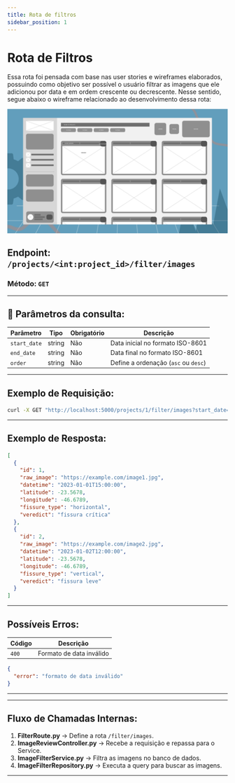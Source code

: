 ```yaml
---
title: Rota de filtros
sidebar_position: 1
---
```


# Rota de Filtros

Essa rota foi pensada com base nas user stories e wireframes elaborados, possuindo como objetivo ser possível o usuário filtrar as imagens que ele adicionou por data e em ordem crescente ou decrescente. Nesse sentido, segue abaixo o wireframe relacionado ao desenvolvimento dessa rota:


![Wireframe da tela revisão de imagens](../../../static/img/wireframe_tela_review.png)



## **Endpoint:** `/projects/<int:project_id>/filter/images`

### **Método:** `GET`

---

## 🔹 **Parâmetros da consulta:**

| Parâmetro   | Tipo    | Obrigatório | Descrição                                |
|--------------|---------|-------------|----------------------------------------|
| `start_date` | string  | Não         | Data inicial no formato ISO-8601        |
| `end_date`   | string  | Não         | Data final no formato ISO-8601          |
| `order`      | string  | Não         | Define a ordenação (`asc` ou `desc`)    |

---

## **Exemplo de Requisição:**

```bash
curl -X GET "http://localhost:5000/projects/1/filter/images?start_date=2023-01-01&end_date=2023-01-31&order=desc"
```

---

##  **Exemplo de Resposta:**

```json
[
  {
    "id": 1,
    "raw_image": "https://example.com/image1.jpg",
    "datetime": "2023-01-01T15:00:00",
    "latitude": -23.5678,
    "longitude": -46.6789,
    "fissure_type": "horizontal",
    "veredict": "fissura crítica"
  },
  {
    "id": 2,
    "raw_image": "https://example.com/image2.jpg",
    "datetime": "2023-01-02T12:00:00",
    "latitude": -23.5678,
    "longitude": -46.6789,
    "fissure_type": "vertical",
    "veredict": "fissura leve"
  }
]
```

---

## **Possíveis Erros:**

| Código | Descrição                      |
|---------|-------------------------------|
| `400`   | Formato de data inválido     |

```json
{
  "error": "formato de data inválido"
}
```

---


---

##  **Fluxo de Chamadas Internas:**

1. **FilterRoute.py** → Define a rota `/filter/images`.
2. **ImageReviewController.py** → Recebe a requisição e repassa para o Service.
3. **ImageFilterService.py** → Filtra as imagens no banco de dados.
4. **ImageFilterRepository.py** → Executa a query para buscar as imagens.

---

